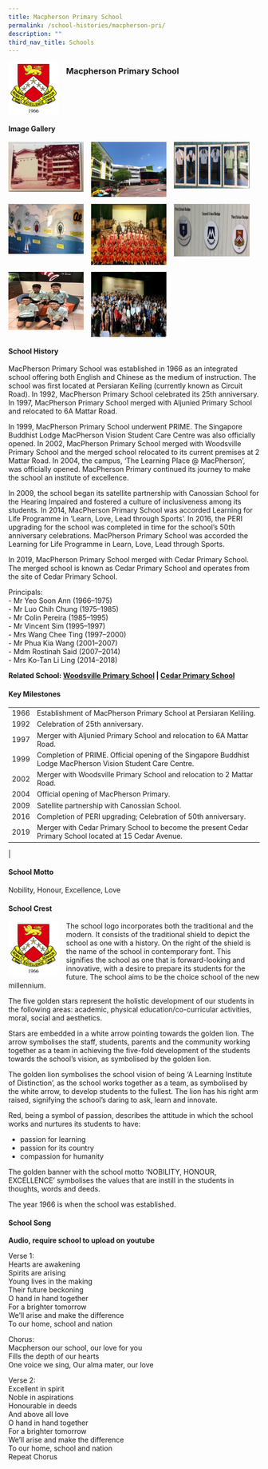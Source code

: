 ```yaml
---
title: Macpherson Primary School
permalink: /school-histories/macpherson-pri/
description: ""
third_nav_title: Schools
---
```

<img src="/images/macphersonpri1.png" style="width:20%;margin-right:15px;" align = "left">

### **Macpherson Primary School**

<br clear="left">

#### **Image Gallery**

<p><a href="/images/macphersonpri2.jpg">  
<img src="/images/macphersonpri2.jpg" style="width:30%;margin-right:15px;" align = "left">
</a></p>

<p><a href="/images/macphersonpri3.jpg">  
<img src="/images/macphersonpri3.jpg" style="width:30%;margin-right:15px;" align = "left">
</a></p>

<p><a href="/images/macphersonpri4.jpg">  
<img src="/images/macphersonpri4.jpg" style="width:30%;margin-right:15px;" align = "left">
</a></p>

<br clear="left">

<p><a href="/images/macphersonpri5.jpg">  
<img src="/images/macphersonpri5.jpg" style="width:30%;margin-right:15px;" align = "left">
</a></p>

<p><a href="/images/macphersonpri6.jpg">  
<img src="/images/macphersonpri6.jpg" style="width:30%;margin-right:15px;" align = "left">
</a></p>

<p><a href="/images/macphersonpri7.jpg">  
<img src="/images/macphersonpri7.jpg" style="width:30%;margin-right:15px;" align = "left">
</a></p>

<br clear="left">

<p><a href="/images/macphersonpri8.jpg">  
<img src="/images/macphersonpri8.jpg" style="width:30%;margin-right:15px;" align = "left">
</a></p>

<p><a href="/images/macphersonpri9.jpg">  
<img src="/images/macphersonpri9.jpg" style="width:30%;margin-right:15px;" align = "left">
</a></p>

<br clear="left">

#### **School History**
MacPherson Primary School was established in 1966 as an integrated school offering both English and Chinese as the medium of instruction. The school was first located at Persiaran Keiling (currently known as Circuit Road). In 1992, MacPherson Primary School celebrated its 25th anniversary. In 1997, MacPherson Primary School merged with Aljunied Primary School and relocated to 6A Mattar Road.

In 1999, MacPherson Primary School underwent PRIME. The Singapore Buddhist Lodge MacPherson Vision Student Care Centre was also officially opened. In 2002, MacPherson Primary School merged with Woodsville Primary School and the merged school relocated to its current premises at 2 Mattar Road. In 2004, the campus, ‘The Learning Place @ MacPherson’, was officially opened. MacPherson Primary continued its journey to make the school an institute of excellence. 

In 2009, the school began its satellite partnership with Canossian School for the Hearing Impaired and fostered a culture of inclusiveness among its students. In 2014, MacPherson Primary School was accorded Learning for Life Programme in ‘Learn, Love, Lead through Sports’. In 2016, the PERI upgrading for the school was completed in time for the school’s 50th anniversary celebrations. MacPherson Primary School was accorded the Learning for Life Programme in Learn, Love, Lead through Sports.

In 2019, MacPherson Primary School merged with Cedar Primary School. The merged school is known as Cedar Primary School and operates from the site of Cedar Primary School.

Principals:<br>
\- Mr Yeo Soon Ann (1966–1975)<br>
\- Mr Luo Chih Chung (1975–1985)<br>
\- Mr Colin Pereira (1985–1995)<br>
\- Mr Vincent Sim (1995–1997)<br>
\- Mrs Wang Chee Ting (1997–2000)<br>
\- Mr Phua Kia Wang (2001–2007)<br>
\- Mdm Rostinah Said (2007–2014)<br>
\- Mrs Ko-Tan Li Ling (2014–2018)

**Related School: [Woodsville Primary School](/school-histories/woodsville-pri/) | [Cedar Primary School](/school-histories/cedar-pri/)**

#### **Key Milestones**

|  |  |
|:---:|---|
| 1966 | Establishment of MacPherson Primary School at Persiaran Keliling. |
| 1992 | Celebration of 25th anniversary. |
| 1997 | Merger with Aljunied Primary School and relocation to 6A Mattar Road. |
| 1999 | Completion of PRIME. Official opening of the Singapore Buddhist Lodge MacPherson Vision Student Care Centre. |
| 2002 | Merger with Woodsville Primary School and relocation to 2 Mattar Road. |
| 2004 | Official opening of MacPherson Primary. |
| 2009 | Satellite partnership with Canossian School. |
| 2016 | Completion of PERI upgrading; Celebration of 50th anniversary. |
| 2019 | Merger with Cedar Primary School to become the present Cedar Primary School located at 15 Cedar Avenue. |
|

#### **School Motto**
Nobility, Honour, Excellence, Love

#### **School Crest**
<img src="/images/macphersonpri1.png" style="width:20%;margin-right:15px;" align = "left">

The school logo incorporates both the traditional and the modern. It consists of the traditional shield to depict the school as one with a history. On the right of the shield is the name of the school in contemporary font. This signifies the school as one that is forward-looking and innovative, with a desire to prepare its students for the future. The school aims to be the choice school of the new millennium.

The five golden stars represent the holistic development of our students in the following areas: academic, physical education/co-curricular activities, moral, social and aesthetics.

Stars are embedded in a white arrow pointing towards the golden lion. The arrow symbolises the staff, students, parents and the community working together as a team in achieving the five-fold development of the students towards the school’s vision, as symbolised by the golden lion.

The golden lion symbolises the school vision of being ‘A Learning Institute of Distinction’, as the school works together as a team, as symbolised by the white arrow, to develop students to the fullest. The lion has his right arm raised, signifying the school’s daring to ask, learn and innovate.

Red, being a symbol of passion, describes the attitude in which the school works and nurtures its students to have:
*   passion for learning
*   passion for its country
*   compassion for humanity

The golden banner with the school motto ‘NOBILITY, HONOUR, EXCELLENCE’ symbolises the values that are instill in the students in thoughts, words and deeds.

The year 1966 is when the school was established.

#### **School Song**
**Audio, require school to upload on youtube**

Verse 1:<br>
Hearts are awakening<br>
Spirits are arising<br>
Young lives in the making<br>
Their future beckoning<br>
O hand in hand together<br>
For a brighter tomorrow<br>
We’ll arise and make the difference<br>
To our home, school and nation

Chorus:<br>
Macpherson our school, our love for you<br>
Fills the depth of our hearts<br>
One voice we sing, Our alma mater, our love

Verse 2:<br>
Excellent in spirit<br>
Noble in aspirations<br>
Honourable in deeds<br>
And above all love<br>
O hand in hand together<br>
For a brighter tomorrow<br>
We’ll arise and make the difference<br>
To our home, school and nation<br>
Repeat Chorus